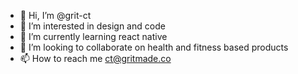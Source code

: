 - 👋 Hi, I’m @grit-ct
- 👀 I’m interested in design and code
- 🌱 I’m currently learning react native
- 💞️ I’m looking to collaborate on health and fitness based products
- 📫 How to reach me ct@gritmade.co

<!---
grit-ct/grit-ct is a ✨ special ✨ repository because its `README.md` (this file) appears on your GitHub profile.
You can click the Preview link to take a look at your changes.
--->
